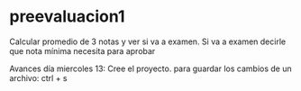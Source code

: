 # preevaluacion1
Calcular promedio de 3 notas y ver si va a examen. Si va a examen decirle que nota mínima necesita para aprobar

Avances día miercoles 13: Cree el proyecto.
para guardar los cambios de un archivo: ctrl + s